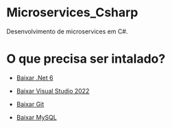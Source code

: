 # Microservices_Csharp
Desenvolvimento de microservices em C#.


# O que precisa ser intalado? 

- <a href="https://dotnet.microsoft.com/en-us/download">Baixar .Net 6<a>
  
- <a href="https://visualstudio.microsoft.com/pt-br/vs/">Baixar Visual Studio 2022<a>

- <a href="https://git-scm.com/downloads">Baixar Git<a>

- <a href="https://dev.mysql.com/downloads/mysql/">Baixar MySQL<a>

